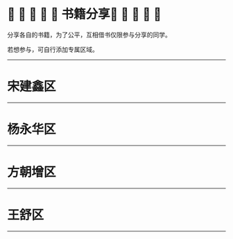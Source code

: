 # :book: :book: :book: :book: :book: 书籍分享:book: :book: :book: :book: :book: 

分享各自的书籍，为了公平，互相借书仅限参与分享的同学。

若想参与，可自行添加专属区域。

---
# 宋建鑫区
---
# 杨永华区
---
# 方朝增区
---
# 王舒区
---
